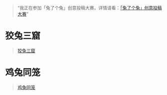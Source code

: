 > “我正在参加「兔了个兔」创意投稿大赛，详情请看：[「兔了个兔」创意投稿大赛](https://juejin.cn/post/7185104994801025061 "https://juejin.cn/post/7185104994801025061")”

# 狡兔三窟

> [狡兔三窟](./doc/jtsk.md)

# 鸡兔同笼

> [鸡兔同笼](./doc/jttl.md)
